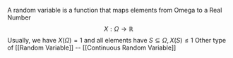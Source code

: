 A random variable is a function that maps elements from Omega to a Real Number
$$X : \Omega\to\mathbb{R}$$
Usually, we have $X(\Omega) = 1$ and all elements have $S\subseteq\Omega, X(S)\leqslant 1$ 
Other type of [[Random Variable]] -- [[Continuous Random Variable]]
